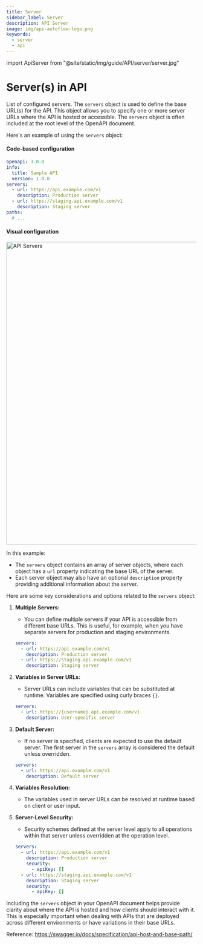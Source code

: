 ```yaml
---
title: Server
sidebar_label: Server
description: API Server
image: img/api-autoflow-logo.png
keywords:
  - server
  - api
---
```


import ApiServer from "@site/static/img/guide/API/server/server.jpg"

# Server(s) in API

List of configured servers. The `servers` object is used to define the base URL(s) for the API. This object allows you to specify one or more server URLs where the API is hosted or accessible. The `servers` object is often included at the root level of the OpenAPI document.

Here's an example of using the `servers` object:

#### Code-based configuration

```yaml
openapi: 3.0.0
info:
  title: Sample API
  version: 1.0.0
servers:
  - url: https://api.example.com/v1
    description: Production server
  - url: https://staging.api.example.com/v1
    description: Staging server
paths:
  # ...
```

#### Visual configuration

<img src={ApiServer} alt="API Servers" class="myResponsiveImg" width="800"/>

In this example:

- The `servers` object contains an array of server objects, where each object has a `url` property indicating the base URL of the server.
- Each server object may also have an optional `description` property providing additional information about the server.

Here are some key considerations and options related to the `servers` object:

1. **Multiple Servers:**
   - You can define multiple servers if your API is accessible from different base URLs. This is useful, for example, when you have separate servers for production and staging environments.

    ```yaml
    servers:
      - url: https://api.example.com/v1
        description: Production server
      - url: https://staging.api.example.com/v1
        description: Staging server
    ```

2. **Variables in Server URLs:**
   - Server URLs can include variables that can be substituted at runtime. Variables are specified using curly braces `{}`.

    ```yaml
    servers:
      - url: https://{username}.api.example.com/v1
        description: User-specific server
    ```

3. **Default Server:**
   - If no server is specified, clients are expected to use the default server. The first server in the `servers` array is considered the default unless overridden.

    ```yaml
    servers:
      - url: https://api.example.com/v1
        description: Default server
    ```

4. **Variables Resolution:**
   - The variables used in server URLs can be resolved at runtime based on client or user input.

5. **Server-Level Security:**
   - Security schemes defined at the server level apply to all operations within that server unless overridden at the operation level.

    ```yaml
    servers:
      - url: https://api.example.com/v1
        description: Production server
        security:
          - apiKey: []
      - url: https://staging.api.example.com/v1
        description: Staging server
        security:
          - apiKey: []
    ```

Including the `servers` object in your OpenAPI document helps provide clarity about where the API is hosted and how clients should interact with it. This is especially important when dealing with APIs that are deployed across different environments or have variations in their base URLs.

Reference: https://swagger.io/docs/specification/api-host-and-base-path/